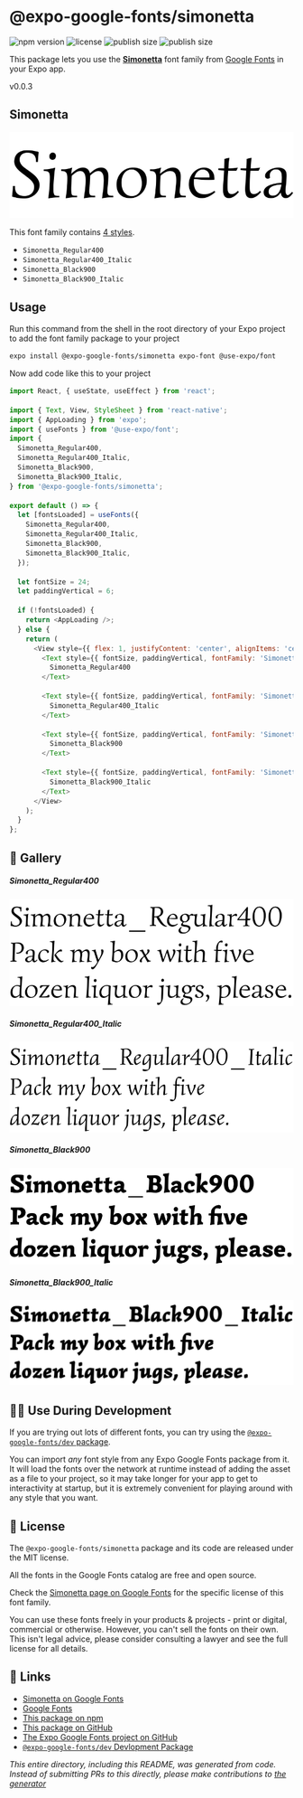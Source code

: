 # @expo-google-fonts/simonetta

![npm version](https://flat.badgen.net/npm/v/@expo-google-fonts/simonetta)
![license](https://flat.badgen.net/github/license/expo/google-fonts)
![publish size](https://flat.badgen.net/packagephobia/install/@expo-google-fonts/simonetta)
![publish size](https://flat.badgen.net/packagephobia/publish/@expo-google-fonts/simonetta)

This package lets you use the [**Simonetta**](https://fonts.google.com/specimen/Simonetta) font family from [Google Fonts](https://fonts.google.com/) in your Expo app.

v0.0.3

## Simonetta

![Simonetta](./font-family.png)

This font family contains [4 styles](#-gallery).

- `Simonetta_Regular400`
- `Simonetta_Regular400_Italic`
- `Simonetta_Black900`
- `Simonetta_Black900_Italic`

## Usage

Run this command from the shell in the root directory of your Expo project to add the font family package to your project
```sh
expo install @expo-google-fonts/simonetta expo-font @use-expo/font
```

Now add code like this to your project
```js
import React, { useState, useEffect } from 'react';

import { Text, View, StyleSheet } from 'react-native';
import { AppLoading } from 'expo';
import { useFonts } from '@use-expo/font';
import {
  Simonetta_Regular400,
  Simonetta_Regular400_Italic,
  Simonetta_Black900,
  Simonetta_Black900_Italic,
} from '@expo-google-fonts/simonetta';

export default () => {
  let [fontsLoaded] = useFonts({
    Simonetta_Regular400,
    Simonetta_Regular400_Italic,
    Simonetta_Black900,
    Simonetta_Black900_Italic,
  });

  let fontSize = 24;
  let paddingVertical = 6;

  if (!fontsLoaded) {
    return <AppLoading />;
  } else {
    return (
      <View style={{ flex: 1, justifyContent: 'center', alignItems: 'center' }}>
        <Text style={{ fontSize, paddingVertical, fontFamily: 'Simonetta_Regular400' }}>
          Simonetta_Regular400
        </Text>

        <Text style={{ fontSize, paddingVertical, fontFamily: 'Simonetta_Regular400_Italic' }}>
          Simonetta_Regular400_Italic
        </Text>

        <Text style={{ fontSize, paddingVertical, fontFamily: 'Simonetta_Black900' }}>
          Simonetta_Black900
        </Text>

        <Text style={{ fontSize, paddingVertical, fontFamily: 'Simonetta_Black900_Italic' }}>
          Simonetta_Black900_Italic
        </Text>
      </View>
    );
  }
};

```

## 🔡 Gallery

##### Simonetta_Regular400
![Simonetta_Regular400](./d055b6397968d2e7b9a9c70b4e5d12a390ae937fbb2c140c5a2ca2bcb019501f.ttf.png)

##### Simonetta_Regular400_Italic
![Simonetta_Regular400_Italic](./dbbbd6a2dedbac1c09bf69696a69adec943f3ac81e9a4b6cedf0fab0beee274e.ttf.png)

##### Simonetta_Black900
![Simonetta_Black900](./2f9dab867c54e03c7203dae54a40e8233843e6ed0c74e9f1c939a0c3ff6e48ef.ttf.png)

##### Simonetta_Black900_Italic
![Simonetta_Black900_Italic](./b59c51c3445243e941c14dbc3663f87d2ffaa11e037d4eca6d8cc9103048d478.ttf.png)


## 👩‍💻 Use During Development

If you are trying out lots of different fonts, you can try using the [`@expo-google-fonts/dev` package](https://github.com/expo/google-fonts/tree/master/font-packages/dev#readme).

You can import *any* font style from any Expo Google Fonts package from it. It will load the fonts
over the network at runtime instead of adding the asset as a file to your project, so it may take longer
for your app to get to interactivity at startup, but it is extremely convenient
for playing around with any style that you want.

## 📖 License

The `@expo-google-fonts/simonetta` package and its code are released under the MIT license.

All the fonts in the Google Fonts catalog are free and open source.

Check the [Simonetta page on Google Fonts](https://fonts.google.com/specimen/Simonetta) for the specific license of this font family.

You can use these fonts freely in your products & projects - print or digital, commercial or otherwise. However, you can't sell the fonts on their own. This isn't legal advice, please consider consulting a lawyer and see the full license for all details.

## 🔗 Links

- [Simonetta on Google Fonts](https://fonts.google.com/specimen/Simonetta)
- [Google Fonts](https://fonts.google.com/)
- [This package on npm](https://www.npmjs.com/package/@expo-google-fonts/simonetta)
- [This package on GitHub](https://github.com/expo/google-fonts/tree/master/font-packages/simonetta)
- [The Expo Google Fonts project on GitHub](https://github.com/expo/google-fonts)
- [`@expo-google-fonts/dev` Devlopment Package](https://github.com/expo/google-fonts/tree/master/font-packages/dev)


*This entire directory, including this README, was generated from code. Instead of submitting PRs to this directly, please make contributions to [the generator](https://github.com/expo/google-fonts/tree/master/packages/generator)*
